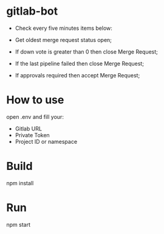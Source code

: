 # gitlab-bot

- Check every five minutes items below:

- Get oldest merge request status open; 

- If down vote is greater than 0 then close Merge Request;

- If the last pipeline failed then close Merge Request;

- If approvals required then accept Merge Request;

# How to use

open .env and fill your:
- Gitlab URL
- Private Token
- Project ID or namespace

# Build

npm install

# Run

npm start
